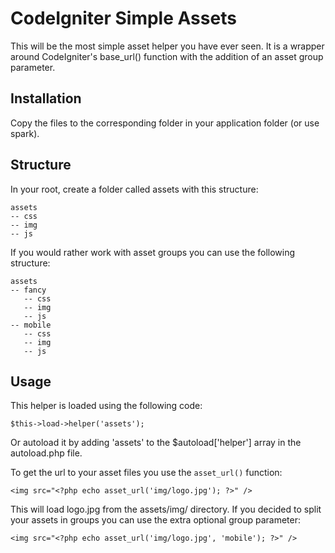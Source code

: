CodeIgniter Simple Assets
=========================

This will be the most simple asset helper you have ever seen. It is a wrapper around CodeIgniter's base_url() function with the addition of an asset group parameter.

Installation
------------

Copy the files to the corresponding folder in your application folder (or use spark).

Structure
---------

In your root, create a folder called assets with this structure:

    assets
    -- css
    -- img
    -- js
    
If you would rather work with asset groups you can use the following structure:

    assets
    -- fancy
       -- css
       -- img
       -- js
    -- mobile
       -- css
       -- img 
       -- js
    
Usage
-----

This helper is loaded using the following code:

    $this->load->helper('assets');
    
Or autoload it by adding 'assets' to the $autoload['helper'] array in the autoload.php file.

To get the url to your asset files you use the `asset_url()` function:

    <img src="<?php echo asset_url('img/logo.jpg'); ?>" />
    
This will load logo.jpg from the assets/img/ directory. If you decided to split your assets in groups you can use the extra optional group parameter:

    <img src="<?php echo asset_url('img/logo.jpg', 'mobile'); ?>" />